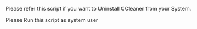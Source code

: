 Please refer this script if you want to Uninstall CCleaner from your System.

Please Run this script as system user
